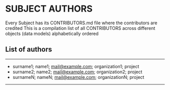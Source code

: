 # SUBJECT AUTHORS
Every Subject has its CONTRIBUTORS.md file where the contributors are credited
This is a compilation list of all CONTRIBUTORS across different objects (data models) alphabetically ordered


## List of authors
___
- surname1; name1; mail@example.com; organization1; project
- surname2; name2; mail@example.com; organization2; project
- surnameN; nameN; mail@example.com; organizationN; project
____
